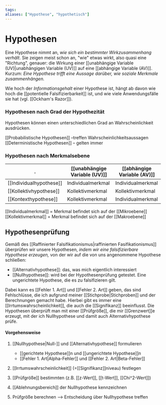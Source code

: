 ```yaml
---
tags:
aliases: ["Hypothese", "hypothetisch"]
---
```


# Hypothesen
Eine Hypothese nimmt an, *wie sich ein bestimmter Wirkzusammenhang verhält*. Sie zeigen meist schon an, "wie" etwas wirkt, also quasi eine "Richtung", genauer: die Wirkung einer [[unabhängige Variable (UV)|unabhängigen Variable (UV)]] auf eine [[abhängige Variable (AV)]].
Kurzum: *Eine Hypothese trifft eine Aussage darüber, wie soziale Merkmale zusammenhängen.*

Wie hoch der *Informationsgehalt* einer Hypothese ist, hängt ab davon wie hoch die [[potentielle Falsifizierbarkeit]] ist, und wie viele Anwendungsfälle sie hat (vgl. [[Ockham's Razor]]).


### Hypothesen nach Grad der Hypothezität
Hypothesen können einen unterschiedlichen Grad an Wahrscheinlichkeit ausdrücken.

[[Probabilistische Hypothesen]] –treffen Wahrscheinlichkeitsaussagen
[[Deterministische Hypothesen]] – gelten immer

### Hypothesen nach Merkmalsebene
. | [[unabhängige Variable (UV)]] | [[abhängige Variable (AV)]] 
---|---|---
[[Individualhypothese]] | Individualmerkmal | Individualmerkmal
[[Kollektivhypothese]] | Kollektivmerkmal | Kollektivmerkmal
[[Kontexthypothese]] | Kollektivmerkmal | Individualmerkmal

[[Individualmerkmal]] = Merkmal befindet sich auf der [[Mikroebene]]
[[Kollektivmerkmal]] = Merkmal befindet sich auf der [[Makroebene]]

## Hypothesenprüfung
Gemäß des [[Raffinierter Falsifikationismus|raffinierten Fasifikationismus]] überprüfen wir unsere Hypothesen, *indem wir eine falsifizierbare Hypothese erzeugen,* von der wir auf die von uns angenommene Hypothese schließen:
- [[Alternativhypothese]]: das, was mich eigentlich interessiert
- [[Nullhypothese]]: wird bei der Hypothesenprüfung getestet. Eine ungerichtete Hypothese, die es zu falsifizieren gilt.

Dabei kann es [[Fehler 1. Art]] und [[Fehler 2. Art]] geben, das sind Fehlschlüsse, die ich aufgrund meiner [[Stichprobe|Stichproben]] und der Berechnungen gemacht habe.
Hierbei gibt es immer eine [[Irrtumswahrscheinlichkeit]], die auch die [[Signifikanz]] beeinflusst.
Die Hypothesen überprüft man mit einer [[Prüfgröße]], die mir [[Grenzwert]]e erzeugt, mit der ich Nullhypothese und damit auch Alternativhypothese prüfe.
#### Vorgehensweise
1. [[Nullhypothese|Null-]] und [[Alternativhypothese]] formulieren
	- [[gerichtete Hypothese]]n und [[ungerichtete Hypothese]]n
	- [[Fehler 1. Art|Alpha-Fehler]] und [[Fehler 2. Art|Beta-Fehler]]

2. [[Irrtumswahrscheinlichkeit]] (=[[Signifikanz]]niveau) festlegen

3. [[Prüfgröße]] bestimmten (z.B. [[z-Wert]], [[t-Wert]], [[Chi^2-Wert]])

4. [[Ablehnungsbereich]] der Nullhypothese kennzeichnen

5. Prüfgröße berechnen --> Entscheidung über Nullhypothese treffen